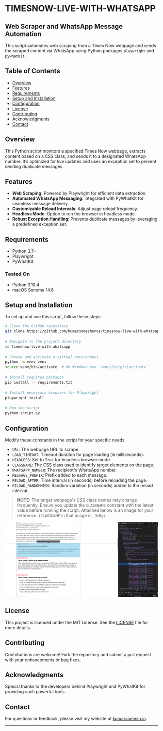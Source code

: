 # TIMESNOW-LIVE-WITH-WHATSAPP
## Web Scraper and WhatsApp Message Automation

This script automates web scraping from a Times Now webpage and sends the scraped content via WhatsApp using Python packages `playwright` and `pywhatkit`.

## Table of Contents

- [Overview](#overview)
- [Features](#features)
- [Requirements](#requirements)
- [Setup and Installation](#setup-and-installation)
- [Configuration](#configuration)
- [License](#license)
- [Contributing](#contributing)
- [Acknowledgments](#acknowledgments)
- [Contact](#contact)

## Overview

This Python script monitors a specified Times Now webpage, extracts content based on a CSS class, and sends it to a designated WhatsApp number. It’s optimized for live updates and uses an exception set to prevent sending duplicate messages.

## Features

- **Web Scraping**: Powered by Playwright for efficient data extraction.
- **Automated WhatsApp Messaging**: Integrated with PyWhatKit for seamless message delivery.
- **Customizable Reload Intervals**: Adjust page reload frequency.
- **Headless Mode**: Option to run the browser in headless mode.
- **Robust Exception Handling**: Prevents duplicate messages by leveraging a predefined exception set.

## Requirements

- Python 3.7+
- Playwright
- PyWhatKit

### Tested On

- Python 3.10.4
- macOS Sonoma 14.6

## Setup and Installation

To set up and use this script, follow these steps:

```bash
# Clone the GitHub repository
git clone https://github.com/kumarsomeshunos/timesnow-live-with-whatsapp.git

# Navigate to the project directory
cd timesnow-live-with-whatsapp

# Create and activate a virtual environment
python -m venv venv
source venv/bin/activate  # On Windows use `venv\Scripts\activate`

# Install required packages
pip install -r requirements.txt

# Install necessary browsers for Playwright
playwright install

# Run the script
python script.py
```

## Configuration

Modify these constants in the script for your specific needs:

- `URL`: The webpage URL to scrape.
- `LOAD_TIMEOUT`: Timeout duration for page loading (in milliseconds).
- `HEADLESS`: Set to `True` for headless browser mode.
- `CLASSNAME`: The CSS class used to identify target elements on the page.
- `WHATSAPP_NUMBER`: The recipient's WhatsApp number.
- `MESSAGE_PREFIX`: Prefix added to each message.
- `RELOAD_AFTER`: Time interval (in seconds) before reloading the page.
- `RELOAD_RANDOMNESS`: Random variation (in seconds) added to the reload interval.

> **NOTE:** The target webpage's CSS class names may change frequently. Ensure you update the `CLASSNAME` constant with the latest value before running the script. Attached below is an image for your reference. (`CLASSNAME` in that image is `_3tRg`)

![Reference Image](./reference_image.png)

## License

This project is licensed under the MIT License. See the [LICENSE](LICENSE) file for more details.

## Contributing

Contributions are welcome! Fork the repository and submit a pull request with your enhancements or bug fixes.

## Acknowledgments

Special thanks to the developers behind Playwright and PyWhatKit for providing such powerful tools.

## Contact

For questions or feedback, please visit my website at [kumarsomesh.in](https://kumarsomesh.in).

---